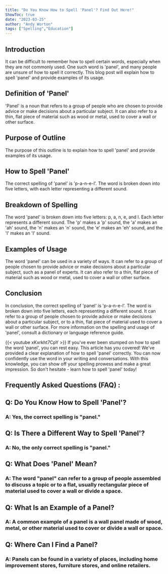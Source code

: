 ```yaml
---
title: "Do You Know How to Spell 'Panel'? Find Out Here!"
ShowToc: true 
date: "2023-03-25"
author: "Andy Worton" 
tags: ["Spelling","Education"]
---
```

## Introduction 

It can be difficult to remember how to spell certain words, especially when they are not commonly used. One such word is 'panel', and many people are unsure of how to spell it correctly. This blog post will explain how to spell 'panel' and provide examples of its usage. 

## Definition of 'Panel'

'Panel' is a noun that refers to a group of people who are chosen to provide advice or make decisions about a particular subject. It can also refer to a thin, flat piece of material such as wood or metal, used to cover a wall or other surface. 

## Purpose of Outline

The purpose of this outline is to explain how to spell 'panel' and provide examples of its usage. 

## How to Spell 'Panel'

The correct spelling of 'panel' is 'p-a-n-e-l'. The word is broken down into five letters, with each letter representing a different sound. 

## Breakdown of Spelling

The word 'panel' is broken down into five letters: p, a, n, e, and l. Each letter represents a different sound. The 'p' makes a 'p' sound, the 'a' makes an 'ah' sound, the 'n' makes an 'n' sound, the 'e' makes an 'eh' sound, and the 'l' makes an 'l' sound. 

## Examples of Usage

The word 'panel' can be used in a variety of ways. It can refer to a group of people chosen to provide advice or make decisions about a particular subject, such as a panel of experts. It can also refer to a thin, flat piece of material such as wood or metal, used to cover a wall or other surface. 

## Conclusion

In conclusion, the correct spelling of 'panel' is 'p-a-n-e-l'. The word is broken down into five letters, each representing a different sound. It can refer to a group of people chosen to provide advice or make decisions about a particular subject, or to a thin, flat piece of material used to cover a wall or other surface. For more information on the spelling and usage of 'panel', consult a dictionary or language reference guide.

{{< youtube xKxrkht7CpY >}} 
If you've ever been stumped on how to spell the word 'panel', you can rest easy. This article has you covered! We've provided a clear explanation of how to spell 'panel' correctly. You can now confidently use the word in your writing and conversations. With this knowledge, you can show off your spelling prowess and make a great impression. So don't hesitate - learn how to spell 'panel' today!

## Frequently Asked Questions (FAQ) :
<h2>Q: Do You Know How to Spell 'Panel'?</h2> 

<h3>A: Yes, the correct spelling is "panel."</h3>

<h2>Q: Is There a Different Way to Spell 'Panel'?</h2> 

<h3>A: No, the only correct spelling is "panel."</h3>

<h2>Q: What Does 'Panel' Mean?</h2> 

<h3>A: The word "panel" can refer to a group of people assembled to discuss a topic or to a flat, usually rectangular piece of material used to cover a wall or divide a space.</h3>

<h2>Q: What Is an Example of a Panel?</h2> 

<h3>A: A common example of a panel is a wall panel made of wood, metal, or other material used to cover or divide a wall or space.</h3>

<h2>Q: Where Can I Find a Panel?</h2> 

<h3>A: Panels can be found in a variety of places, including home improvement stores, furniture stores, and online retailers.</h3>





